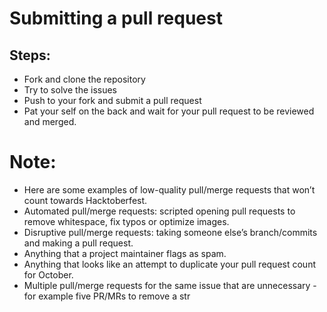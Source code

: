 # Submitting a pull request
## Steps:
* Fork and clone the repository
* Try to solve the issues
* Push to your fork and submit a pull request
* Pat your self on the back and wait for your pull request to be reviewed and merged.

# Note:
* Here are some examples of low-quality pull/merge requests that won’t count towards Hacktoberfest.
* Automated pull/merge requests: scripted opening pull requests to remove whitespace, fix typos or optimize images.
* Disruptive pull/merge requests: taking someone else’s branch/commits and making a pull request.
* Anything that a project maintainer flags as spam.
* Anything that looks like an attempt to duplicate your pull request count for October.
* Multiple pull/merge requests for the same issue that are unnecessary -for example five PR/MRs to remove a str
